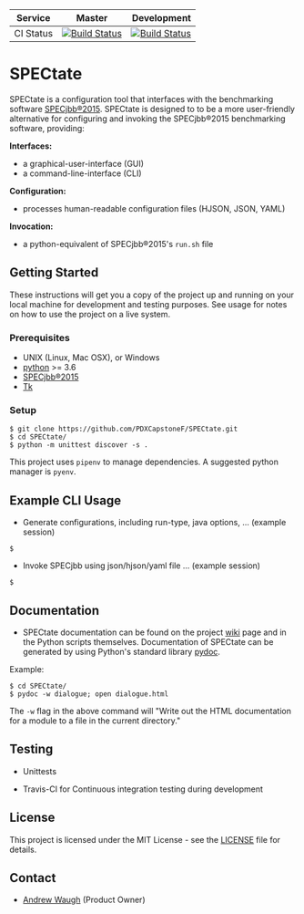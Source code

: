 | Service        | Master           | Development  |
| ------------- |:-------------:| ------------------:|
| CI Status      | [![Build Status](https://travis-ci.org/PDXCapstoneF/SPECtate.svg?branch=master)](https://travis-ci.org/PDXCapstoneF/SPECtate)    | [![Build Status](https://travis-ci.org/PDXCapstoneF/SPECtate.svg?branch=dev)](https://travis-ci.org/PDXCapstoneF/SPECtate) |


# SPECtate

SPECtate is a configuration tool that interfaces with the benchmarking software [SPECjbb®2015](https://www.spec.org/jbb2015/). SPECtate is designed to to be a more user-friendly alternative for configuring and invoking the SPECjbb®2015 benchmarking software, providing: 

**Interfaces:**
* a graphical-user-interface (GUI) 
* a command-line-interface (CLI)

**Configuration:**
* processes human-readable configuration files (HJSON, JSON, YAML)

**Invocation:**
* a python-equivalent of SPECjbb®2015's `run.sh` file


## Getting Started

These instructions will get you a copy of the project up and running on your local machine for development and testing purposes. See usage for notes on how to use the project on a live system.

### Prerequisites

* UNIX (Linux, Mac OSX), or Windows
* [python](https://www.python.org/downloads/) >= 3.6
* [SPECjbb®2015](https://www.spec.org/order.html)
* [Tk](http://www.tkdocs.com/tutorial/install.html)


### Setup

```
$ git clone https://github.com/PDXCapstoneF/SPECtate.git
$ cd SPECtate/
$ python -m unittest discover -s .
```

This project uses `pipenv` to manage dependencies. A suggested python manager is `pyenv`.


## Example CLI Usage

* Generate configurations, including run-type, java options, ... (example session)
```
$ 
```

* Invoke SPECjbb using json/hjson/yaml file ... (example session)
```
$ 
```


## Documentation

* SPECtate documentation can be found on the project [wiki](https://github.com/PDXCapstoneF/SPECtate/wiki) page and in the Python scripts themselves. Documentation of SPECtate can be generated by using Python's standard library [pydoc](https://docs.python.org/2/library/pydoc.html).

Example:

```
$ cd SPECtate/
$ pydoc -w dialogue; open dialogue.html
```

The `-w` flag in the above command will "Write out the HTML documentation for a module to a file in the current directory."

## Testing

* Unittests 

* Travis-CI for Continuous integration testing during development


## License

This project is licensed under the MIT License - see the [LICENSE](https://github.com/PDXCapstoneF/SPECtate/blob/dev/README.md) file for details.

## Contact

* [Andrew Waugh](mailto:ZonrZero@gmail.com) (Product Owner)
